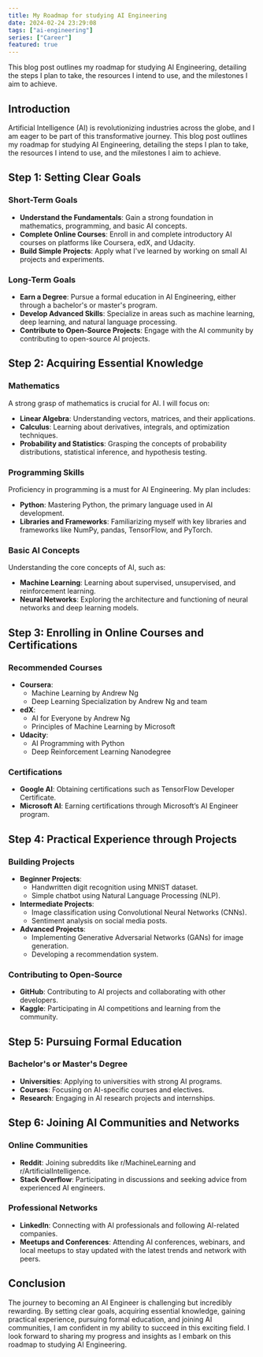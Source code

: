 ```yaml
---
title: My Roadmap for studying AI Engineering
date: 2024-02-24 23:29:08
tags: ["ai-engineering"]
series: ["Career"]
featured: true
---
```


This blog post outlines my roadmap for studying AI Engineering, detailing the steps I plan to take, the resources I intend to use, and the milestones I aim to achieve.
<!--more-->

## Introduction

Artificial Intelligence (AI) is revolutionizing industries across the globe, and I am eager to be part of this transformative journey. This blog post outlines my roadmap for studying AI Engineering, detailing the steps I plan to take, the resources I intend to use, and the milestones I aim to achieve.

## Step 1: Setting Clear Goals

### Short-Term Goals

- **Understand the Fundamentals**: Gain a strong foundation in mathematics, programming, and basic AI concepts.
- **Complete Online Courses**: Enroll in and complete introductory AI courses on platforms like Coursera, edX, and Udacity.
- **Build Simple Projects**: Apply what I've learned by working on small AI projects and experiments.

### Long-Term Goals

- **Earn a Degree**: Pursue a formal education in AI Engineering, either through a bachelor's or master's program.
- **Develop Advanced Skills**: Specialize in areas such as machine learning, deep learning, and natural language processing.
- **Contribute to Open-Source Projects**: Engage with the AI community by contributing to open-source AI projects.

## Step 2: Acquiring Essential Knowledge

### Mathematics

A strong grasp of mathematics is crucial for AI. I will focus on:

- **Linear Algebra**: Understanding vectors, matrices, and their applications.
- **Calculus**: Learning about derivatives, integrals, and optimization techniques.
- **Probability and Statistics**: Grasping the concepts of probability distributions, statistical inference, and hypothesis testing.

### Programming Skills

Proficiency in programming is a must for AI Engineering. My plan includes:

- **Python**: Mastering Python, the primary language used in AI development.
- **Libraries and Frameworks**: Familiarizing myself with key libraries and frameworks like NumPy, pandas, TensorFlow, and PyTorch.

### Basic AI Concepts

Understanding the core concepts of AI, such as:

- **Machine Learning**: Learning about supervised, unsupervised, and reinforcement learning.
- **Neural Networks**: Exploring the architecture and functioning of neural networks and deep learning models.

## Step 3: Enrolling in Online Courses and Certifications

### Recommended Courses

- **Coursera**: 
  - Machine Learning by Andrew Ng
  - Deep Learning Specialization by Andrew Ng and team
- **edX**:
  - AI for Everyone by Andrew Ng
  - Principles of Machine Learning by Microsoft
- **Udacity**:
  - AI Programming with Python
  - Deep Reinforcement Learning Nanodegree

### Certifications

- **Google AI**: Obtaining certifications such as TensorFlow Developer Certificate.
- **Microsoft AI**: Earning certifications through Microsoft’s AI Engineer program.

## Step 4: Practical Experience through Projects

### Building Projects

- **Beginner Projects**: 
  - Handwritten digit recognition using MNIST dataset.
  - Simple chatbot using Natural Language Processing (NLP).
- **Intermediate Projects**:
  - Image classification using Convolutional Neural Networks (CNNs).
  - Sentiment analysis on social media posts.
- **Advanced Projects**:
  - Implementing Generative Adversarial Networks (GANs) for image generation.
  - Developing a recommendation system.

### Contributing to Open-Source

- **GitHub**: Contributing to AI projects and collaborating with other developers.
- **Kaggle**: Participating in AI competitions and learning from the community.

## Step 5: Pursuing Formal Education

### Bachelor's or Master's Degree

- **Universities**: Applying to universities with strong AI programs.
- **Courses**: Focusing on AI-specific courses and electives.
- **Research**: Engaging in AI research projects and internships.

## Step 6: Joining AI Communities and Networks

### Online Communities

- **Reddit**: Joining subreddits like r/MachineLearning and r/ArtificialIntelligence.
- **Stack Overflow**: Participating in discussions and seeking advice from experienced AI engineers.

### Professional Networks

- **LinkedIn**: Connecting with AI professionals and following AI-related companies.
- **Meetups and Conferences**: Attending AI conferences, webinars, and local meetups to stay updated with the latest trends and network with peers.

## Conclusion

The journey to becoming an AI Engineer is challenging but incredibly rewarding. By setting clear goals, acquiring essential knowledge, gaining practical experience, pursuing formal education, and joining AI communities, I am confident in my ability to succeed in this exciting field. I look forward to sharing my progress and insights as I embark on this roadmap to studying AI Engineering.